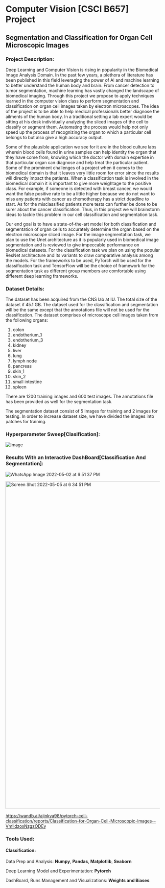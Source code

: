 # Computer Vision [CSCI B657] Project
## Segmentation and Classification for Organ Cell Microscopic Images
### Project Description:
Deep Learning and Computer Vision is rising in popularity in the Biomedical Image Analysis Domain. In the past few years, a plethora of literature has been published in this field leveraging the power of AI and machine learning to better understand the human body and brain. From cancer detection to tumor segmentation, machine learning has vastly changed the landscape of biomedical imaging. Through this project we propose to apply techniques learned in the computer vision class to perform segmentation and classification on organ cell images taken by electron microscopes. The idea of the project is to be able to help medical professionals better diagnose the ailments of the human body. In a traditional setting a lab expert would be sitting at his desk individually analyzing the sliced images of the cell to classify or segment them. Automating the process would help not only speed up the process of recognizing the organ to which a particular cell belongs to but also give a high accuracy output.

Some of the plausible application we see for it are in the blood culture labs wherein blood cells found in urine samples can help identity the organ that they have come from, knowing which the doctor with domain expertise in that particular organ can diagnose and help treat the particular patient. Some of the prominent challenges of a project when it comes to the biomedical domain is that it leaves very little room for error since the results will directly impact the patients. When a classification task is involved in the biomedical domain it is important to give more weightage to the positive class. For example, if someone is detected with breast cancer, we would want the false positive rate to be a little higher because we do not want to miss any patients with cancer as chemotherapy has a strict deadline to start. As for the misclassified patients more tests can further be done to be surer about the cancer classification. Thus, in this project we will brainstorm ideas to tackle this problem in our cell classification and segmentation task.

Our end goal is to have a state-of-the-art model for both classification and segmentation of organ cells to accurately determine the organ based on the electron microscope sliced image. For the image segmentation task, we plan to use the Unet architecture as it is popularly used in biomedical image segmentation and is reviewed to give impeccable performance on biomedical datasets. For the classification task we plan on using the popular ResNet architecture and its variants to draw comparative analysis among the models. For the frameworks to be used, PyTorch will be used for the classification task and TensorFlow will be the choice of framework for the segmentation task as different group members are comfortable using different deep learning frameworks.
### Dataset Details:
The dataset has been acquired from the CNS lab at IU. The total size of the dataset if 45.1 GB. The dataset used for the classification and segmentation will be the same except that the annotations file will not be used for the classification. The dataset comprises of microscope cell images taken from the following organs:

1. colon
2. endotherium_1
3. endotherium_3
4. kidney
5. liver
6. lung
7. lymph node
8. pancreas
9. skin_1
10. skin_2
11. small intestine
12. spleen

There are 1200 training images and 600 test images. The annotations file has been provided as well for the segmentation task.

The segmentation dataset consist of 5 Images for training and 2 images for testing. In order to increase dataset size, we have divided the images into patches for training.

### Hyperparameter Sweep[Clasification]:

![image](https://user-images.githubusercontent.com/55157425/166335580-e25e86b4-03c7-4d43-a4fe-93ec7a5e1448.png)

### Results With an Interactive DashBoard[Classification And Segmentation]:

![WhatsApp Image 2022-05-02 at 6 51 37 PM](https://user-images.githubusercontent.com/32778343/167050909-355924e1-6a2f-4a8c-ba9f-5f3938fa1101.jpeg)

<img width="1070" alt="Screen Shot 2022-05-05 at 6 34 51 PM" src="https://user-images.githubusercontent.com/32778343/167050938-694b73b2-e6bf-46fd-b6db-c61d8edd85a4.png">

https://wandb.ai/ajinkya98/pytorch-cell-classification/reports/Classification-for-Organ-Cell-Microscopic-Images--VmlldzoxNzgzODEy

### Tools Used:
#### Classification:

Data Prep and Analysis: <b>Numpy</b>, <b>Pandas</b>, <b>Matplotlib</b>, <b>Seaborn</b>

Deep Learning Model and Experimentation: <b>Pytorch</b>

DashBoard, Runs Management and Visualizations: <b>Weights and Biases</b>
